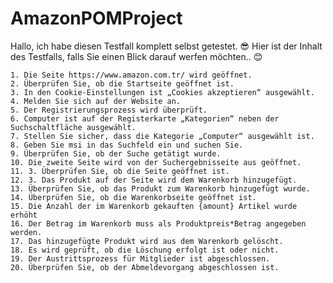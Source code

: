 ﻿# AmazonPOMProject

Hallo, ich habe diesen Testfall komplett selbst getestet. 😎
Hier ist der Inhalt des Testfalls, falls Sie einen Blick darauf werfen möchten.. 😊

 
    1. Die Seite https://www.amazon.com.tr/ wird geöffnet.
    2. Überprüfen Sie, ob die Startseite geöffnet ist.
    3. In den Cookie-Einstellungen ist „Cookies akzeptieren“ ausgewählt.
    4. Melden Sie sich auf der Website an.
    5. Der Registrierungsprozess wird überprüft.
    6. Computer ist auf der Registerkarte „Kategorien“ neben der Suchschaltfläche ausgewählt.
    7. Stellen Sie sicher, dass die Kategorie „Computer“ ausgewählt ist.
    8. Geben Sie msi in das Suchfeld ein und suchen Sie.
    9. Überprüfen Sie, ob der Suche getätigt wurde.
    10. Die zweite Seite wird von der Suchergebnisseite aus geöffnet.
    11. 3. Überprüfen Sie, ob die Seite geöffnet ist.
    12. 3. Das Produkt auf der Seite wird dem Warenkorb hinzugefügt.
    13. Überprüfen Sie, ob das Produkt zum Warenkorb hinzugefügt wurde.
    14. Überprüfen Sie, ob die Warenkorbseite geöffnet ist.
    15. Die Anzahl der im Warenkorb gekauften {amount} Artikel wurde erhöht
    16. Der Betrag im Warenkorb muss als Produktpreis*Betrag angegeben werden.
    17. Das hinzugefügte Produkt wird aus dem Warenkorb gelöscht.
    18. Es wird geprüft, ob die Löschung erfolgt ist oder nicht.
    19. Der Austrittsprozess für Mitglieder ist abgeschlossen.
    20. Überprüfen Sie, ob der Abmeldevorgang abgeschlossen ist.
    
 

 
